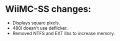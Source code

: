# WiiMC-SS changes:
- Displays square pixels.
- 480i doesn't use deflicker.
- Removed NTFS and EXT libs to increase memory.
